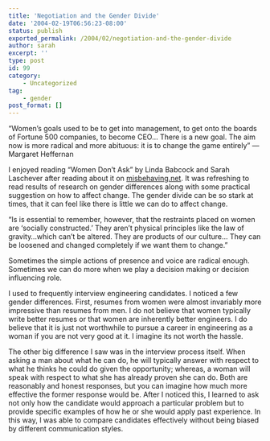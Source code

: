 ```yaml
---
title: 'Negotiation and the Gender Divide'
date: '2004-02-19T06:56:23-08:00'
status: publish
exported_permalink: /2004/02/negotiation-and-the-gender-divide
author: sarah
excerpt: ''
type: post
id: 99
category:
    - Uncategorized
tag:
    - gender
post_format: []
---
```

“Women’s goals used to be to get into management, to get onto the boards of Fortune 500 companies, to become CEO… There is a new goal. The aim now is more radical and more abituous: it is to change the game entirely” — Margaret Heffernan

I enjoyed reading “Women Don’t Ask” by Linda Babcock and Sarah Laschever after reading about it on [misbehaving.net](http://www.misbehaving.net/2003/12/better_read_thi.html). It was refreshing to read results of research on gender differences along with some practical suggestion on how to affect change. The gender divide can be so stark at times, that it can feel like there is little we can do to affect change.

“Is is essential to remember, however, that the restraints placed on women are ‘socially constructed.’ They aren’t physical principles like the law of gravity…which can’t be altered. They are products of our culture… They can be loosened and changed completely if we want them to change.”

Sometimes the simple actions of presence and voice are radical enough. Sometimes we can do more when we play a decision making or decision influencing role.

I used to frequently interview engineering candidates. I noticed a few gender differences. First, resumes from women were almost invariably more impressive than resumes from men. I do not believe that women typically write better resumes or that women are inherently better engineers. I do believe that it is just not worthwhile to pursue a career in engineering as a woman if you are not very good at it. I imagine its not worth the hassle.

The other big difference I saw was in the interview process itself. When asking a man about what he can do, he will typically answer with respect to what he thinks he could do given the opportunity; whereas, a woman will speak with respect to what she has already proven she can do. Both are reasonably and honest responses, but you can imagine how much more effective the former response would be. After I noticed this, I learned to ask not only how the candidate would approach a particular problem but to provide specific examples of how he or she would apply past experience. In this way, I was able to compare candidates effectively without being biased by different communication styles.